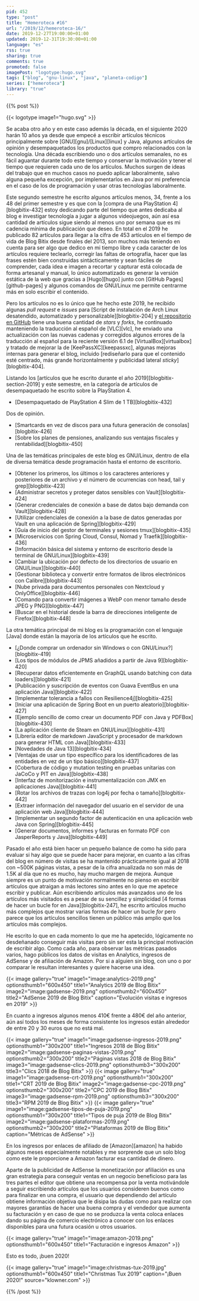 ```yaml
---
pid: 452
type: "post"
title: "Hemeroteca #16"
url: "/2019/12/hemeroteca-16/"
date: 2019-12-27T19:00:00+01:00
updated: 2019-12-31T19:30:00+01:00
language: "es"
rss: true
sharing: true
comments: true
promoted: false
imagePost: "logotype:hugo.svg"
tags: ["blog", "gnu-linux", "java", "planeta-codigo"]
series: ["hemeroteca"]
library: "true"
---
```


{{% post %}}

{{< logotype image1="hugo.svg" >}}

Se acaba otro año y en este caso además la década, en el siguiente 2020 harán 10 años ya desde que empecé a escribir artículos técnicos principalmente sobre [GNU][gnu]/[Linux][linux] y Java, algunos artículos de opinión y desempaquetados los productos que compro relacionados con la tecnología. Una década escribiendo uno o dos artículos semanales, no es fácil aguantar durante todo este tiempo y conservar la motivación y tener el tiempo que requieren cada uno de los artículos. Muchos surgen de ideas del trabajo que en muchos casos no puedo aplicar laboralmente, salvo alguna pequeña excepción, por implementarlos en Java por mi preferencia en el caso de los de programación y usar otras tecnologías laboralmente. 

Este segundo semestre he escrito algunos artículos menos, 34, frente a los 48 del primer semestre y es que con la [compra de una PlayStation 4][blogbitix-432] estoy dedicando parte del tiempo que antes dedicaba al blog e investigar tecnología a jugar a algunos videojuegos, aún así esa cantidad de artículos sigue siendo al menos uno por semana que es mi cadencia mínima de publicación que deseo. En total en el 2019 he publicado 82 artículos para llegar a la cifra de 453 artículos en el tiempo de vida de Blog Bitix desde finales del 2013, son muchos más teniendo en cuenta para ser algo que dedico en mi tiempo libre y cada caracter de los artículos requiere teclearlo, corregir las faltas de ortografía, hacer que las frases estén bien construidas sintácticamente y sean fáciles de comprender, cada idea e imagen a recortar y capturar está colocada de forma artesanal y manual, lo único automatizado es generar la versión estática de la web que gracias a [Hugo][hugo] junto con [GitHub Pages][github-pages] y algunos comandos de GNU/Linux me permite centrarme más en solo escribir el contenido.

Pero los artículos no es lo único que he hecho este 2019, he recibido algunas _pull request_ e _issues_ para [Script de instalación de Arch Linux desatendido, automatizado y personalizable][blogbitix-204] y [el repositorio en GitHub](https://github.com/picodotdev/alis/) tiene una buena cantidad de _stars_ y _forks_, he continuado manteniendo la traducción al español de [VLC][vlc], he enviado una actualización con las nuevas cadenas y corregidos algunos errores de la traducción al español para la reciente versión 6.1 de [VirtualBox][virtualbox] y tratado de mejorar la de [KeePassXC][keepassxc], algunas mejoras internas para generar el blog, incluido [rediseñarlo para que el contenido esté centrado, más grande horizontalmente y publicidad lateral _sticky_][blogbitix-404].

Listando los [artículos que he escrito durante el año 2019][blogbitix-section-2019] y este semestre, en la categoría de artículos de desempaquetado he escrito sobre la PlayStation 4.

* [Desempaquetado de PlayStation 4 Slim de 1 TB][blogbitix-432]

Dos de opinión.

* [Smartcards en vez de discos para una futura generación de consolas][blogbitix-426]
* [Sobre los planes de pensiones, analizando sus ventajas fiscales y rentabilidad][blogbitix-450]

Una de las temáticas principales de este blog es GNU/Linux, dentro de ella de diversa temática desde programación hasta el entorno de escritorio.

* [Obtener los primeros, los últimos o los caracteres anteriores y posteriores de un archivo y el número de ocurrencias con head, tail y grep][blogbitix-423]
* [Administrar secretos y proteger datos sensibles con Vault][blogbitix-424]
* [Generar credenciales de conexión a base de datos bajo demanda con Vault][blogbitix-428]
* [Utilizar credenciales de conexión a la base de datos generadas por Vault en una aplicación de Spring][blogbitix-429]
* [Guía de inicio del gestor de terminales y sesiones tmux][blogbitix-435]
* [Microservicios con Spring Cloud, Consul, Nomad y Traefik][blogbitix-436]
* [Información básica del sistema y entorno de escritorio desde la terminal de GNU/Linux][blogbitix-439]
* [Cambiar la ubicación por defecto de los directorios de usuario en GNU/Linux][blogbitix-440]
* [Gestionar biblioteca y convertir entre formatos de libros electrónicos con Calibre][blogbitix-443]
* [Nube privada para documentos personales con Nextcloud y OnlyOffice][blogbitix-446]
* [Comando para convertir imágenes a WebP con menor tamaño desde JPEG y PNG][blogbitix-447]
* [Buscar en el historial desde la barra de direcciones inteligente de Firefox][blogbitix-448]

La otra temática principal de mi blog es la programación con el lenguaje [Java] donde están la mayoría de los artículos que he escrito.

* [¿Donde comprar un ordenador sin Windows o con GNU/Linux?][blogbitix-419]
* [Los tipos de módulos de JPMS añadidos a partir de Java 9][blogbitix-420]
* [Recuperar datos eficientemente en GraphQL usando batching con data loaders][blogbitix-421]
* [Publicación y suscripción de eventos con Guava EventBus en una aplicación Java][blogbitix-422]
* [Implementar tolerancia a fallos con Resilience4j][blogbitix-425]
* [Iniciar una aplicación de Spring Boot en un puerto aleatorio][blogbitix-427]
* [Ejemplo sencillo de como crear un documento PDF con Java y PDFBox][blogbitix-430]
* [La aplicación cliente de Steam en GNU/Linux][blogbitix-431]
* [Librería editor de markdown JavaScript y procesador de markdown para generar HTML con Java][blogbitix-433]
* [Novedades de Java 13][blogbitix-434]
* [Ventajas de usar un tipo específico para los identificadores de las entidades en vez de un tipo básico][blogbitix-437]
* [Cobertura de código y mutation testing en pruebas unitarias con JaCoCo y PIT en Java][blogbitix-438]
* [Interfaz de monitorización e instrumentalización con JMX en aplicaciones Java][blogbitix-441]
* [Rotar los archivos de trazas con log4j por fecha o tamaño][blogbitix-442]
* [Extraer información del navegador del usuario en el servidor de una aplicación web Java][blogbitix-444]
* [Implementar un segundo factor de autenticación en una aplicación web Java con Spring][blogbitix-445]
* [Generar documentos, informes y facturas en formato PDF con JasperReports y Java][blogbitix-449]

Pasado el año está bien hacer un pequeño balance de como ha sido para evaluar si hay algo que se puede hacer para mejorar, en cuanto a las cifras del blog en número de visitas se ha mantenido prácticamente igual al 2018 con ~500K páginas vistas, a pesar de la cifra anualizada no son más de 1.5K al día que no es mucho, hay mucho margen de mejora. Aunque siempre es un punto de motivación normalmente no pienso en escribir artículos que atraigan a más lectores sino antes en lo que me apetece escribir y publicar. Aún escribiendo artículos más avanzados uno de los artículos más visitados es a pesar de su sencillez y simplicidad [4 formas de hacer un bucle for  en Java][blogbitix-247], he escrito artículos mucho más complejos que mostrar varias formas de hacer un bucle _for_ pero parece que los artículos sencillos tienen un público más amplio que los artículos más complejos.

He escrito lo que en cada momento lo que me ha apetecido, lógicamente no desdeñanado conseguir más visitas pero sin ser esta la principal motivación de escribir algo. Como cada año, para observar las métricas pasados varios, hago públicos los datos de visitas en Analytics, ingresos de AdSense y de afiliación de Amazon. Por si a alguien sin blog, con uno o por comparar le resultan interesantes y quiere hacerse una idea.

{{< image
    gallery="true"
    image1="image:analytics-2019.png" optionsthumb1="600x450" title1="Analytics 2019 de Blog Bitix"
    image2="image:gadsense-2019.png" optionsthumb2="600x450" title2="AdSense 2019 de Blog Bitix"
    caption="Evolución visitas e ingresos en 2019" >}}

En cuanto a ingresos algunos menos 410€ frente a 480€ del año anterior, aún así todos los meses de forma consistente los ingresos están alrededor de entre 20 y 30 euros que no está mal.

{{< image
    gallery="true"
    image1="image:gadsense-ingresos-2019.png" optionsthumb1="300x200" title1="Ingresos 2018 de Blog Bitix"
    image2="image:gadsense-paginas-vistas-2019.png" optionsthumb2="300x200" title2="Páginas vistas 2018 de Blog Bitix"
    image3="image:gadsense-clics-2019.png" optionsthumb3="300x200" title3="Clics 2018 de Blog Bitix" >}}
{{< image
    gallery="true"
    image1="image:gadsense-crt-2019.png" optionsthumb1="300x200" title1="CRT 2019 de Blog Bitix"
    image2="image:gadsense-cpc-2019.png" optionsthumb2="300x200" title2="CPC 2019 de Blog Bitix"
    image3="image:gadsense-rpm-2019.png" optionsthumb3="300x200" title3="RPM 2019 de Blog Bitix" >}}
{{< image
    gallery="true"
    image1="image:gadsense-tipos-de-puja-2019.png" optionsthumb1="300x200" title1="Tipos de puja 2019 de Blog Bitix"
    image2="image:gadsense-plataformas-2019.png" optionsthumb2="300x200" title2="Plataformas 2019 de Blog Bitix"
    caption="Métricas de AdSense" >}}

En los ingresos por enlaces de afiliado de [Amazon][amazon] ha habido algunos meses especialmente notables y me sorprende que un solo blog como este le proporcione a Amazon facturar esa cantidad de dinero.

Aparte de la publicidad de AdSense la monetización por afiliación es una gran estrategia para conseguir ventas en un negocio beneficioso para las tres partes el editor que obtiene una recompensa por la venta motivándole a seguir escribiendo artículos que los usuarios consideren buenos como para finalizar en una compra, el usuario que dependiendo del artículo obtiene información objetiva que le disipa las dudas como para realizar con mayores garantías de hacer una buena compra y el vendedor que aumenta su facturación y en caso de que no se produzca la venta coloca enlaces dando su página de comercio electrónico a conocer con los enlaces disponibles para una futura ocasión u otros usuarios.

{{< image
    gallery="true"
    image1="image:amazon-2019.png" optionsthumb1="600x450" title1="Facturación e ingresos Amazon" >}}

Esto es todo, ¡buen 2020!

{{< image
    gallery="true"
    image1="image:christmas-tux-2019.jpg" optionsthumb1="600x450" title1="Christmas Tux 2019"
    caption="¡Buen 2020!" source="klowner.com" >}}

{{% /post %}}
